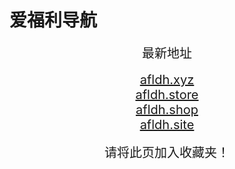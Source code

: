 # 爱福利导航
<center>
<span style="font-size:20px">最新地址</span><br>
<br />
<span style="font-size:20px"><a href="https://afldh.xyz" target="_blank">afldh.xyz</a></span><br>
<span style="font-size:20px"><a href="https://afldh.store" target="_blank">afldh.store</a></span><br>
<span style="font-size:20px"><a href="https://afldh.shop" target="_blank">afldh.shop</a></span><br>
<span style="font-size:20px"><a href="https://afldh.site" target="_blank">afldh.site</a></span><br>
<br />
<span style="font-size:20px">请将此页加入收藏夹！</span>
</center>
